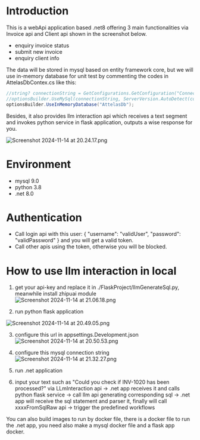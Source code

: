 
# Introduction
This is a webApi application based .net8 offering 3 main functionalities via Invoice api and Client api shown in the screenshot below.
- enquiry invoice status
- submit new invoice
- enquiry client info

The data will be stored in mysql based on entity framework core, but we will use in-memory database for unit test by commenting the codes in AttelasDbContex.cs like this:
```c#
//string? connectionString = GetConfigurations.GetConfiguration("ConnectionStrings:AttelasDataBase");//"Server=.;Database=AttelasWebApi;";
//optionsBuilder.UseMySql(connectionString, ServerVersion.AutoDetect(connectionString));
optionsBuilder.UseInMemoryDatabase("AttelasDb");
```

Besides, it also provides llm interaction api which receives a text segment and invokes python service in flask application, outputs a
wise response for you.


![Screenshot 2024-11-14 at 20.24.17.png](../../attelas/AttelasWebApi/StaticContent/Screenshot%202024-11-14%20at%2020.24.17.png)

# Environment
- mysql 9.0
- python 3.8
- .net 8.0

# Authentication
- Call login api with this user: { "username": "validUser", "password": "validPassword" } and you will get a valid token.
- Call other apis using the token, otherwise you will be blocked. 

# How to use llm interaction in local

1. get your api-key and replace it in ./FlaskProject/llmGenerateSql.py, meanwhile install zhipuai module
![Screenshot 2024-11-14 at 21.06.18.png](../../attelas/AttelasWebApi/StaticContent/Screenshot%202024-11-14%20at%2021.06.18.png)

2. run python flask application

![Screenshot 2024-11-14 at 20.49.05.png](../../attelas/AttelasWebApi/StaticContent/Screenshot%202024-11-14%20at%2020.49.05.png)

3. configure this url in appsettings.Development.json
![Screenshot 2024-11-14 at 20.50.53.png](../../attelas/AttelasWebApi/StaticContent/Screenshot%202024-11-14%20at%2020.50.53.png)

4. configure this mysql connection string
 ![Screenshot 2024-11-14 at 21.32.27.png](../../attelas/AttelasWebApi/StaticContent/Screenshot%202024-11-14%20at%2021.32.27.png)

5. run .net application

6. input your text such as "Could you check if INV-1020 has been processed?" via LLmInteraction api 
-> .net app receives it and calls python flask service 
-> call llm api generating corresponding sql 
-> .net app will receive the sql statement and parser it, finally will call xxxxFromSqlRaw api
-> trigger the predefined workflows

You can also build images to run by docker file, there is a docker file to run the .net app, you need also make a mysql docker file and a flask app docker. 










